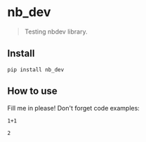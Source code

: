 # nb_dev
> Testing nbdev library.

## Install

`pip install nb_dev`

## How to use

Fill me in please! Don't forget code examples:

```
1+1
```




    2


